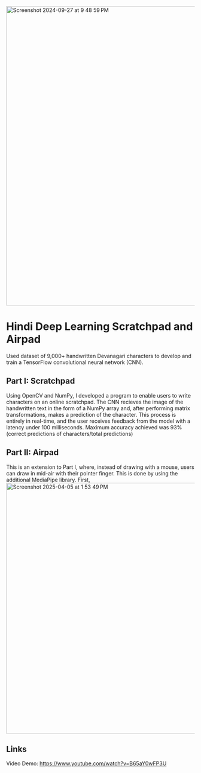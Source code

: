 <img width="800" alt="Screenshot 2024-09-27 at 9 48 59 PM" src="https://github.com/user-attachments/assets/58fb234b-af1f-4a04-8051-ea5197e475bc">

# Hindi Deep Learning Scratchpad and Airpad
Used dataset of 9,000+ handwritten Devanagari characters to develop and train a TensorFlow convolutional neural network (CNN). 

## Part I: Scratchpad
Using OpenCV and NumPy, I developed a program to enable users to write characters on an online scratchpad. The CNN recieves the image of the handwritten text in the form of a NumPy array and, after
performing matrix transformations, makes a prediction of the character. This process is entirely in real-time, and the user receives feedback from the model with a latency under 100 milliseconds.
Maximum accuracy achieved was 93% (correct predictions of characters/total predictions)

## Part II: Airpad
This is an extension to Part I, where, instead of drawing with a mouse, users can draw in mid-air with their pointer finger. This is done by using the additional MediaPipe library. First, 
<img width="670" alt="Screenshot 2025-04-05 at 1 53 49 PM" src="https://github.com/user-attachments/assets/61558eae-52a4-4536-bbf4-7a1c778ef869" />

## Links
Video Demo: https://www.youtube.com/watch?v=B65aY0wFP3U
